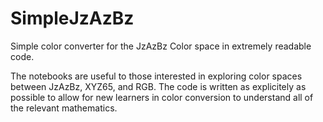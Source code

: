 # SimpleJzAzBz
Simple color converter for the JzAzBz Color space in extremely readable code.

The notebooks are useful to those interested in exploring color spaces between JzAzBz, XYZ65, and RGB.
The code is written as explicitely as possible to allow for new learners in color conversion to understand all 
of the relevant mathematics.
